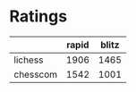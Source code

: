 # Ratings

|          | rapid | blitz |
|----------|-------|-------|
| lichess  | 1906 | 1465 |
| chesscom | 1542 | 1001 |
